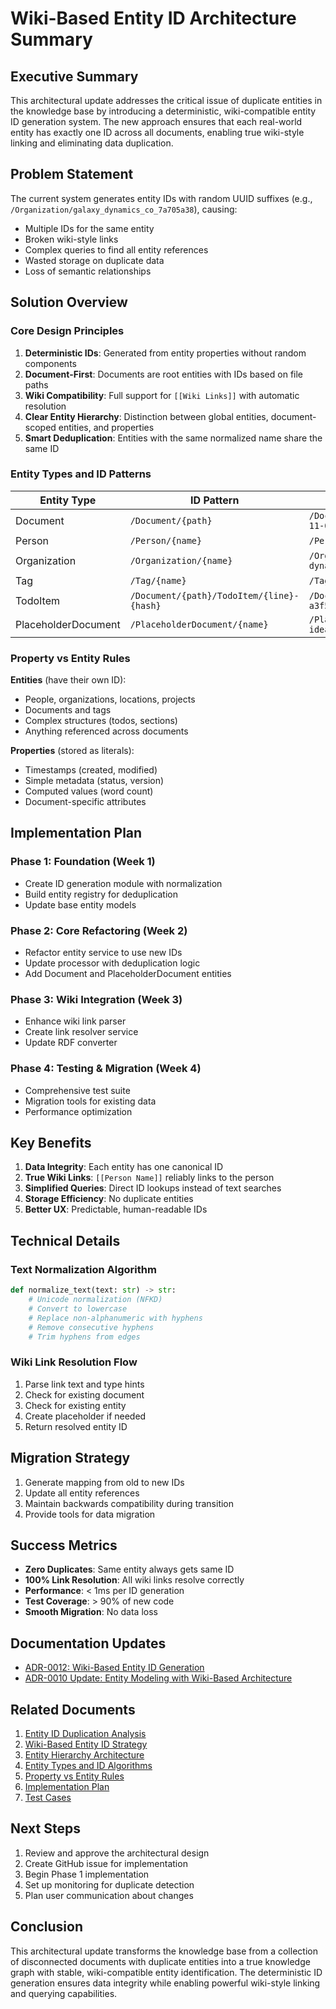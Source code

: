 # Wiki-Based Entity ID Architecture Summary

## Executive Summary

This architectural update addresses the critical issue of duplicate entities in the knowledge base by introducing a deterministic, wiki-compatible entity ID generation system. The new approach ensures that each real-world entity has exactly one ID across all documents, enabling true wiki-style linking and eliminating data duplication.

## Problem Statement

The current system generates entity IDs with random UUID suffixes (e.g., `/Organization/galaxy_dynamics_co_7a705a38`), causing:
- Multiple IDs for the same entity
- Broken wiki-style links
- Complex queries to find all entity references
- Wasted storage on duplicate data
- Loss of semantic relationships

## Solution Overview

### Core Design Principles

1. **Deterministic IDs**: Generated from entity properties without random components
2. **Document-First**: Documents are root entities with IDs based on file paths
3. **Wiki Compatibility**: Full support for `[[Wiki Links]]` with automatic resolution
4. **Clear Entity Hierarchy**: Distinction between global entities, document-scoped entities, and properties
5. **Smart Deduplication**: Entities with the same normalized name share the same ID

### Entity Types and ID Patterns

| Entity Type | ID Pattern | Example |
|------------|------------|---------|
| Document | `/Document/{path}` | `/Document/daily-notes/2024-11-07` |
| Person | `/Person/{name}` | `/Person/alex-cipher` |
| Organization | `/Organization/{name}` | `/Organization/galaxy-dynamics` |
| Tag | `/Tag/{name}` | `/Tag/meeting-notes` |
| TodoItem | `/Document/{path}/TodoItem/{line}-{hash}` | `/Document/daily/TodoItem/15-a3f5b2c8d1` |
| PlaceholderDocument | `/PlaceholderDocument/{name}` | `/PlaceholderDocument/future-ideas` |

### Property vs Entity Rules

**Entities** (have their own ID):
- People, organizations, locations, projects
- Documents and tags
- Complex structures (todos, sections)
- Anything referenced across documents

**Properties** (stored as literals):
- Timestamps (created, modified)
- Simple metadata (status, version)
- Computed values (word count)
- Document-specific attributes

## Implementation Plan

### Phase 1: Foundation (Week 1)
- Create ID generation module with normalization
- Build entity registry for deduplication
- Update base entity models

### Phase 2: Core Refactoring (Week 2)
- Refactor entity service to use new IDs
- Update processor with deduplication logic
- Add Document and PlaceholderDocument entities

### Phase 3: Wiki Integration (Week 3)
- Enhance wiki link parser
- Create link resolver service
- Update RDF converter

### Phase 4: Testing & Migration (Week 4)
- Comprehensive test suite
- Migration tools for existing data
- Performance optimization

## Key Benefits

1. **Data Integrity**: Each entity has one canonical ID
2. **True Wiki Links**: `[[Person Name]]` reliably links to the person
3. **Simplified Queries**: Direct ID lookups instead of text searches
4. **Storage Efficiency**: No duplicate entities
5. **Better UX**: Predictable, human-readable IDs

## Technical Details

### Text Normalization Algorithm
```python
def normalize_text(text: str) -> str:
    # Unicode normalization (NFKD)
    # Convert to lowercase
    # Replace non-alphanumeric with hyphens
    # Remove consecutive hyphens
    # Trim hyphens from edges
```

### Wiki Link Resolution Flow
1. Parse link text and type hints
2. Check for existing document
3. Check for existing entity
4. Create placeholder if needed
5. Return resolved entity ID

## Migration Strategy

1. Generate mapping from old to new IDs
2. Update all entity references
3. Maintain backwards compatibility during transition
4. Provide tools for data migration

## Success Metrics

- **Zero Duplicates**: Same entity always gets same ID
- **100% Link Resolution**: All wiki links resolve correctly
- **Performance**: < 1ms per ID generation
- **Test Coverage**: > 90% of new code
- **Smooth Migration**: No data loss

## Documentation Updates

- [ADR-0012: Wiki-Based Entity ID Generation](../architecture/decisions/0012-wiki-based-entity-id-generation.md)
- [ADR-0010 Update: Entity Modeling with Wiki-Based Architecture](../architecture/decisions/0010-entity-modeling-for-rdf-serialization-update.md)

## Related Documents

1. [Entity ID Duplication Analysis](entity-id-duplication-analysis.md)
2. [Wiki-Based Entity ID Strategy](wiki-based-entity-id-strategy.md)
3. [Entity Hierarchy Architecture](entity-hierarchy-architecture.md)
4. [Entity Types and ID Algorithms](entity-types-and-id-algorithms.md)
5. [Property vs Entity Rules](property-vs-entity-rules.md)
6. [Implementation Plan](entity-id-refactoring-implementation-plan.md)
7. [Test Cases](entity-id-generation-test-cases.md)

## Next Steps

1. Review and approve the architectural design
2. Create GitHub issue for implementation
3. Begin Phase 1 implementation
4. Set up monitoring for duplicate detection
5. Plan user communication about changes

## Conclusion

This architectural update transforms the knowledge base from a collection of disconnected documents with duplicate entities into a true knowledge graph with stable, wiki-compatible entity identification. The deterministic ID generation ensures data integrity while enabling powerful wiki-style linking and querying capabilities.